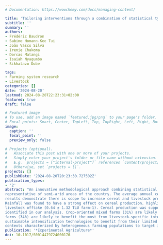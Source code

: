 ```yaml
---
# Documentation: https://wowchemy.com/docs/managing-content/

title: 'Tailoring interventions through a combination of statistical typology and frontier analysis: a study of mixed crop-livestock farms in semi-arid Zimbabwe'
subtitle: ''
summary: ''
authors:
- Frédéric Baudron
- Sabine Homann-Kee Tui
- João Vasco Silva
- Irenie Chakoma
- Dorcas Matangi
- Isaiah Nyagumbo
- Sikhalazo Dube

tags:
- Farming system research
- Livestock
categories: []
date: '2024-08-20'
lastmod: 2024-08-20T22:23:31+02:00
featured: true
draft: false

# Featured image
# To use, add an image named `featured.jpg/png` to your page's folder.
# Focal points: Smart, Center, TopLeft, Top, TopRight, Left, Right, BottomLeft, Bottom, BottomRight.
image:
  caption: ''
  focal_point: ''
  preview_only: false

# Projects (optional).
#   Associate this post with one or more of your projects.
#   Simply enter your project's folder or file name without extension.
#   E.g. `projects = ["internal-project"]` references `content/project/deep-learning/index.md`.
#   Otherwise, set `projects = []`.
projects: []
publishDate: '2024-08-20T20:23:30.727502Z'
publication_types:
- '2'
abstract: "An innovative methodological approach combining statistical typologies and stochastic frontier analysis was applied to data collected from 1840 mixed crop-livestock farms in six districts of Zimbabwe,
representative of semi-arid areas of the country. The average annual cereal production was 362 kg farm-1, and the average annual livestock offtake was 0.64 ± 1.32 Tropical Livestock Units (TLU) farm-1. Our
results demonstrate there is scope to increase cereal and livestock production by 90.7% and 111.9% relative to current production levels, respectively, with more efficient use of existing resources and technologies.
Rainfall was found to have a strong effect on cereal production, highlighting the need for climate-smart practices. Livestock mortality (0.59 ± 1.62 TLU farm-1) was found to be in the same order of magnitude as
livestock offtake (0.64 ± 1.32 TLU farm-1). Cereal production was supported by livestock, demonstrating the importance of crop-livestock interactions in these mixed farming systems. Three farm types were
identified in our analysis. Crop-oriented mixed farms (31%) are likely to be the ones most responsive to crop-specific interventions e.g., crop rotation and integrated pest management. Livestock-oriented mixed
farms (34%) are likely to benefit the most from livestock-specific interventions, e.g., home feed. Mixed farms dependent on off-farm activities (36% of the sample) may require nutrition-sensitive and laboursaving
sustainable intensification technologies to benefit from their limited resources. Reducing cattle mortality is a priority for all three farm types. The method proposed here could be adapted to other
contexts characterized by heterogeneous farming populations to target interventions."
publication: '*Experimental Agriculture*'
doi: 10.1017/S0014479724000176
---
```


